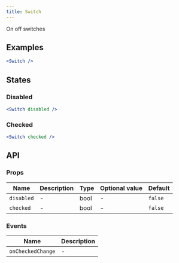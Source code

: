 ```yaml
---
title: Switch
---
```

On off switches

## Examples

```jsx
<Switch />
```

## States

### Disabled

```jsx
<Switch disabled />
```

### Checked

```jsx
<Switch checked />
```

## API

### Props

Name | Description | Type | Optional value | Default
--- | --- | --- | --- | ---
`disabled` | - | bool | - | `false`
`checked` | - | bool | - | `false`

### Events

Name | Description
--- | ---
`onCheckedChange` | -

